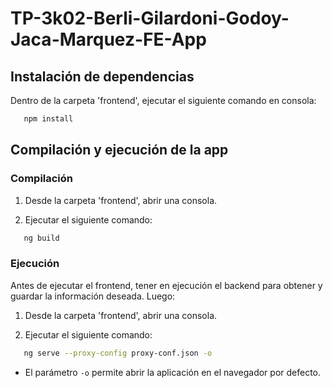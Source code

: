 # TP-3k02-Berli-Gilardoni-Godoy-Jaca-Marquez-FE-App

## Instalación de dependencias

Dentro de la carpeta 'frontend', ejecutar el siguiente comando en consola:

```bash
   npm install
```

## Compilación y ejecución de la app

### Compilación

1. Desde la carpeta 'frontend', abrir una consola.

2. Ejecutar el siguiente comando:

```bash
   ng build
```

### Ejecución

Antes de ejecutar el frontend, tener en ejecución el backend para obtener y guardar la información deseada. Luego:

1. Desde la carpeta 'frontend', abrir una consola.

2. Ejecutar el siguiente comando:

```bash
   ng serve --proxy-config proxy-conf.json -o
```

- El parámetro `-o` permite abrir la aplicación en el navegador por defecto.
